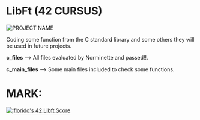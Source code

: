 # **LibFt (42 CURSUS)**

![PROJECT NAME](https://github.com/arlotetxu/42_Badges/blob/main/libft_bonus.webp)

Coding some function from the C standard library and some others they will be used in future projects.

**c_files** --> All files evaluated by Norminette and passed!!.

**c_main_files** --> Some main files included to check some functions.

# MARK:
[![jflorido's 42 Libft Score](https://badge42.vercel.app/api/v2/cljkdjx30000608l02h3eif5l/project/2752873)](https://github.com/JaeSeoKim/badge42)
